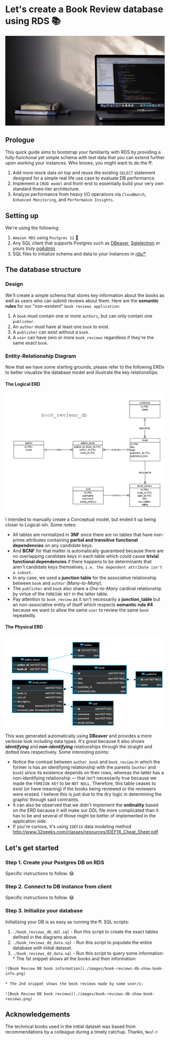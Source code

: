 # Let's create a Book Review database using RDS :books:
![Book Review DB splash](./images/book-reviews-db-splash.jpeg)

## Prologue
This quick guide aims to bootstrap your familiarity with RDS by providing a fully-functional yet simple schema with test data that you can extend further upon working your instances. Who knows, you might want to do the ff:
  1. Add more mock data on top and reuse the existing `SELECT` statement designed for a simple real life use case to evaluate DB performance.
  1. Implement a `CRUD model` and front-end to essentially build your very own standard three-tier architecture.
  1. Analyze performance from heavy I/O operations via `CloudWatch`, `Enhanced Monitoring`, and `Performance Insights`. 

## Setting up
We're using the following:
  1. `Amazon RDS` using `Postgres 12` :elephant:
  1. Any SQL client that supports Postgres such as [DBeaver](https://dbeaver.io/), [Sqlelectron](https://sqlectron.github.io/) or yours truly [pgAdmin](https://www.pgadmin.org/)
  1. SQL files to initialize schema and data to your instances in [rds/*](https://github.com/maronavenue/aws-learning-path)

## The database structure

### Design
We'll create a simple schema that stores key information about the books as well as users who can submit reviews about them. Here are the **semantic rules** for our "non-existent" `book reviews application`:
  1. A `book` must contain one or more `authors`, but can only contain one `publisher`.
  1. An `author` must have at least one `book` to exist.
  1. A `publisher` can exist without a `book`.
  1. A `user` can have zero or more `book_reviews` regardless if they're the same exact `book`.

### Entity-Relationship Diagram
Now that we have some starting grounds, please refer to the following ERDs to better visualize the database model and illustrate the key relationships.

#### The Logical ERD
![Book Review DB logical erd](./images/book-reviews-db-erd-manual.png)

I intended to manually create a Conceptual model, but ended it up being closer to Logical-ish. Some notes:
  * All tables are normalized in **3NF** since there are no tables that have non-prime attributes containing **partial and transitive functional dependencies** on any candidate keys.
  * And **BCNF** for that matter is automatically guaranteed because there are no overlapping candidate keys in each table which could cause **trivial functional dependencies** if there happens to be determinants that aren't candidate keys themselves, `i.e. the dependent attribute isn't a subset.`
  * In any case, we used a **junction table** for the associative relationship between `book` and `author` (*Many-to-Many*).
  * The `publisher` and `book` also share a *One-to-Many* cardinal relationship by virtue of the `FOREIGN KEY` in the latter table.
  * Pay attention to `book_review` as it isn't necessarily a **junction_table** but an non-associative entity of itself which respects **semantic rule #4** because we want to allow the same `user` to review the same `book` repeatedly.

#### The Physical ERD
![Book Review DB physical erd](./images/book-reviews-db-erd-dbeaver.png)

This was generated automatically using **DBeaver** and provides a more verbose look including data types. It's great because it also shows **_identifying_** and **_non-identifying_** relationships through the straight and dotted lines respectively. Some interesting points:
  * Notice the contrast between `author_book` and `book_review` in which the former is has an identifying relationship with the parents (`author` and `book`) since its existence depends on their rows, whereas the latter has a non-identifying relationship — that isn't necessarily true because we made the `FOREIGN KEY` to be `NOT NULL`. Therefore, this table ceases to exist (or have meaning) if the books being reviewed or the reviewers were erased. I believe this is just due to the dry logic in determining the graphic through said contraints.
  * It can also be observed that we didn't implement the **ordinality** based on the ERD because it will make our DDL file more complicated than it has to be and several of those might be better of implemented in the application side.
  * If you're curious, it's using `IDEF1X` data modeling method http://www.32geeks.com/classes/resources/IDEF1X_Cheat_Sheet.pdf

## Let's get started

### Step 1. Create your Postgres DB on RDS
Specific instructions to follow. :mask:

### Step 2. Connect to DB instance from client
Specific instructions to follow. :mask:

### Step 3. Initialize your database
Initializing your DB is as easy as running the ff. SQL scripts:
  1. `./book_reviews_db_ddl.sql` - Run this script to create the exact tables defined in the diagrams above.
  1. `./book_reviews_dd_data.sql` - Run this script to populate the entire database with initial dataset.
  1. `./book_reviews_dd_data.sql` - Run this script to query some information:
    *  The 1st snippet shows all the books and their information:

    ![Book Review DB book information](./images/book-reviews-db-show-book-info.png)

    * The 2nd snippet shows the book reviews made by some user/s:

    ![Book Review DB book reviews](./images/book-reviews-db-show-book-reviews.png)

## Acknowledgements
The technical books used in the initial dataset was based from recommendations by a colleague during a timely catchup. Thanks, `Nes`! :fire: